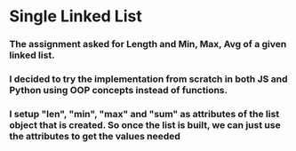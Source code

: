 # Single Linked List

### The assignment asked for Length and Min, Max, Avg of a given linked list.
### I decided to try the implementation from scratch in both JS and Python using OOP concepts instead of functions.
### I setup "len", "min", "max" and "sum" as attributes of the list object that is created. So once the list is built, we can just use the attributes to get the values needed